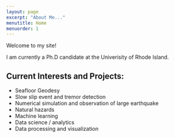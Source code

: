 ```yaml
---
layout: page
excerpt: "About Me..."
menutitle: Home
menuorder: 1
---
```

Welcome to my site!

I am currently a Ph.D candidate at the Univerisity of Rhode Island. 

## Current Interests and Projects:

- Seafloor Geodesy
- Slow slip event and tremor detection
- Numerical simulation and observation of large earthquake
- Natural hazards
- Machine learning
- Data science / analytics
- Data processing and visualization
